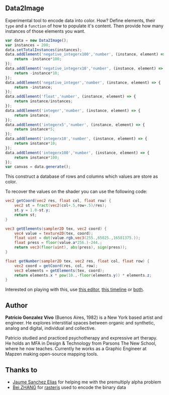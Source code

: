 ## Data2Image

Experimental tool to encode data into color. How? Define elements, their ```type``` and a ```function``` of how to populate it's content. Then provide how many instances of those elements you want.

```js
var data = new Data2Image();
var instances = 200;
data.setTotalInstances(instances);
data.addElement('negative_integerx100','number', (instance, element) => {
    return -instance*100;
});
data.addElement('negative_integerx10','number', (instance, element) => {
    return -instance*10;
});
data.addElement('negative_integer','number', (instance, element) => {
    return -instance;
});
data.addElement('float','number', (instance, element) => {
    return instance/instances;
});
data.addElement('integer','number', (instance, element) => {
    return instance;
});
data.addElement('integerx5','number', (instance, element) => {
    return instance*5;
});
data.addElement('integerx10','number', (instance, element) => {
    return instance*10;
});
data.addElement('integerx100','number', (instance, element) => {
    return instance*100;
});
var canvas = data.generate();
```

This construct a database of rows and columns which values are store as color.

<canvas id="shader" data-fragment-url="data/display.frag" width="800" height="600" ></canvas>

To recover the values on the shader you can use the following code:

```glsl
vec2 getCoord(vec2 res, float col, float row) {
    vec2 st = fract(vec2(col+.5,row+.5)/res);
    st.y = 1.0-st.y;
    return st;
}

vec3 getElements(sampler2D tex, vec2 coord) {
    vec4 value = texture2D(tex, coord);
    float uint = dot(value.rgb,vec3(255.,65025.,16581375.));
    float press = floor(value.a*256.)-244.;
    return vec3(floor(uint), abs(press), sign(press));
}

float getNumber(sampler2D tex, vec2 res, float col, float row) {
    vec2 coord = getCoord(res, col, row);
    vec3 elements = getElements(tex, coord);
    return elements.x * pow(10.,-floor(elements.y)) * elements.z;
}
```

Interested on playing with this, use [this editor](editor.html), [this timeline](timeline.html) or [both](timeline-editor.html).

## Author

**Patricio Gonzalez Vivo** (Buenos Aires, 1982) is a New York based artist and engineer. He explores interstitial spaces between organic and synthetic, analog and digital, individual and collective.

Patricio studied and practiced psychotherapy and expressive art therapy. He holds an MFA in Design & Technology from Parsons The New School, where he now teaches. Currently he works as a Graphic Engineer at Mapzen making open-source mapping tools.

## Thanks to

* [Jaume Sanchez Elias](https://www.clicktorelease.com/) for helping me with the premultiply alpha problem
* [Bei ZHANG](http://twbs.in/) for [rasterjs](https://bitbucket.org/bzhang/rasterjs) used to encode the binary data
